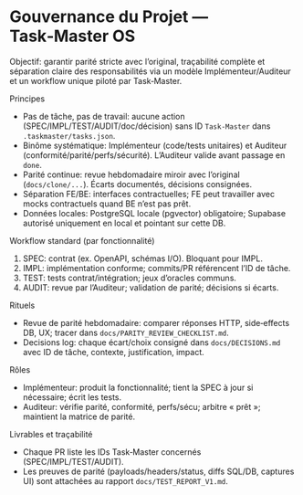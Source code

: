 # Gouvernance du Projet — Task‑Master OS

Objectif: garantir parité stricte avec l’original, traçabilité complète et séparation claire des responsabilités via un modèle Implémenteur/Auditeur et un workflow unique piloté par Task‑Master.

Principes
- Pas de tâche, pas de travail: aucune action (SPEC/IMPL/TEST/AUDIT/doc/décision) sans ID `Task‑Master` dans `.taskmaster/tasks.json`.
- Binôme systématique: Implémenteur (code/tests unitaires) et Auditeur (conformité/parité/perfs/sécurité). L’Auditeur valide avant passage en `done`.
- Parité continue: revue hebdomadaire miroir avec l’original (`docs/clone/...`). Écarts documentés, décisions consignées.
- Séparation FE/BE: interfaces contractuelles; FE peut travailler avec mocks contractuels quand BE n’est pas prêt.
- Données locales: PostgreSQL locale (pgvector) obligatoire; Supabase autorisé uniquement en local et pointant sur cette DB.

Workflow standard (par fonctionnalité)
1) SPEC: contrat (ex. OpenAPI, schémas I/O). Bloquant pour IMPL.
2) IMPL: implémentation conforme; commits/PR référencent l’ID de tâche.
3) TEST: tests contrat/intégration; jeux d’oracles communs.
4) AUDIT: revue par l’Auditeur; validation de parité; décisions si écarts.

Rituels
- Revue de parité hebdomadaire: comparer réponses HTTP, side‑effects DB, UX; tracer dans `docs/PARITY_REVIEW_CHECKLIST.md`.
- Decisions log: chaque écart/choix consigné dans `docs/DECISIONS.md` avec ID de tâche, contexte, justification, impact.

Rôles
- Implémenteur: produit la fonctionnalité; tient la SPEC à jour si nécessaire; écrit les tests.
- Auditeur: vérifie parité, conformité, perfs/sécu; arbitre « prêt »; maintient la matrice de parité.

Livrables et traçabilité
- Chaque PR liste les IDs Task‑Master concernés (SPEC/IMPL/TEST/AUDIT).
- Les preuves de parité (payloads/headers/status, diffs SQL/DB, captures UI) sont attachées au rapport `docs/TEST_REPORT_V1.md`.

